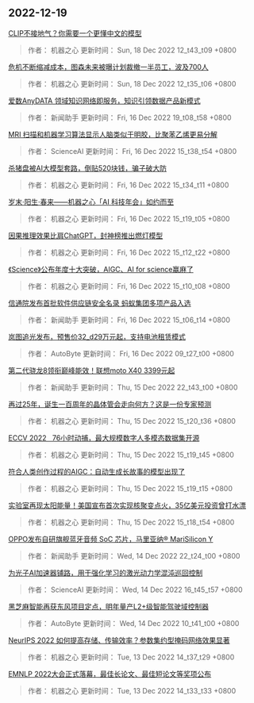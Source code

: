 
## 2022-12-19

 [CLIP不接地气？你需要一个更懂中文的模型](https://www.jiqizhixin.com/articles/2022-12-18-2)

> 作者： 机器之心  更新时间： Sun, 18 Dec 2022 12_t43_t09 +0800

 [危机不断缩减成本，图森未来被曝计划裁撤一半员工，波及700人](https://www.jiqizhixin.com/articles/2022-12-18)

> 作者： 机器之心  更新时间： Sun, 18 Dec 2022 12_t35_t06 +0800

 [爱数AnyDATA 领域知识网络即服务，知识引领数据产品新模式](https://www.jiqizhixin.com/articles/2022-12-16-8)

> 作者： 新闻助手  更新时间： Fri, 16 Dec 2022 19_t08_t58 +0800

 [MRI 扫描和机器学习算法显示人脑类似于明胶，比聚苯乙烯更易分解](https://www.jiqizhixin.com/articles/2022-12-16-7)

> 作者： ScienceAI  更新时间： Fri, 16 Dec 2022 15_t38_t54 +0800

 [杀猪盘被AI大模型套路，倒贴520块钱，骗子破大防](https://www.jiqizhixin.com/articles/2022-12-16-6)

> 作者： 机器之心  更新时间： Fri, 16 Dec 2022 15_t34_t11 +0800

 [岁末·阳生·春来——机器之心「AI 科技年会」如约而至](https://www.jiqizhixin.com/articles/2022-12-16-5)

> 作者： 机器之心  更新时间： Fri, 16 Dec 2022 15_t19_t05 +0800

 [因果推理效果比肩ChatGPT，封神榜推出燃灯模型](https://www.jiqizhixin.com/articles/2022-12-16-4)

> 作者： 机器之心  更新时间： Fri, 16 Dec 2022 15_t12_t22 +0800

 [《Science》公布年度十大突破，AIGC、AI for science赢麻了](https://www.jiqizhixin.com/articles/2022-12-16-3)

> 作者： 机器之心  更新时间： Fri, 16 Dec 2022 15_t10_t08 +0800

 [信通院发布首批软件供应链安全名录 蚂蚁集团多项产品入选](https://www.jiqizhixin.com/articles/2022-12-16-2)

> 作者： 新闻助手  更新时间： Fri, 16 Dec 2022 15_t06_t14 +0800

 [岚图追光发布，预售价32_d29万元起，支持电池租赁模式](https://www.jiqizhixin.com/articles/2022-12-16)

> 作者： AutoByte  更新时间： Fri, 16 Dec 2022 09_t27_t00 +0800

 [第二代骁龙8领衔巅峰能效！联想moto X40 3399元起](https://www.jiqizhixin.com/articles/2022-12-15-22)

> 作者： 新闻助手  更新时间： Thu, 15 Dec 2022 22_t43_t00 +0800

 [再过25年，诞生一百周年的晶体管会走向何方？这是一份专家预测](https://www.jiqizhixin.com/articles/2022-12-15-2)

> 作者： 机器之心  更新时间： Thu, 15 Dec 2022 15_t20_t36 +0800

 [ECCV 2022   76小时动捕，最大规模数字人多模态数据集开源](https://www.jiqizhixin.com/articles/2022-12-15)

> 作者： 机器之心  更新时间： Thu, 15 Dec 2022 15_t19_t45 +0800

 [符合人类创作过程的AIGC：自动生成长故事的模型出现了](https://www.jiqizhixin.com/articles/2022-12-15-3)

> 作者： 机器之心  更新时间： Thu, 15 Dec 2022 15_t19_t15 +0800

 [实验室再现太阳能量！美国宣布首次实现核聚变点火，35亿美元投资曾打水漂](https://www.jiqizhixin.com/articles/2022-12-15-4)

> 作者： 机器之心  更新时间： Thu, 15 Dec 2022 15_t18_t54 +0800

 [OPPO发布自研旗舰蓝牙音频 SoC 芯片，马里亚纳®️ MariSilicon Y](https://www.jiqizhixin.com/articles/2022-12-14-22)

> 作者： 新闻助手  更新时间： Wed, 14 Dec 2022 22_t24_t00 +0800

 [为光子AI加速器铺路，用于强化学习的激光动力学混沌巡回控制](https://www.jiqizhixin.com/articles/2022-12-14-2)

> 作者： ScienceAI  更新时间： Wed, 14 Dec 2022 16_t45_t57 +0800

 [黑芝麻智能再获东风项目定点，明年量产L2+级智能驾驶域控制器](https://www.jiqizhixin.com/articles/2022-12-14-15)

> 作者： AutoByte  更新时间： Wed, 14 Dec 2022 10_t41_t00 +0800

 [NeurIPS 2022   如何提高存储、传输效率？参数集约型掩码网络效果显著](https://www.jiqizhixin.com/articles/2022-12-13-5)

> 作者： 机器之心  更新时间： Tue, 13 Dec 2022 14_t37_t29 +0800

 [EMNLP 2022大会正式落幕，最佳长论文、最佳短论文等奖项公布](https://www.jiqizhixin.com/articles/2022-12-13-4)

> 作者： 机器之心  更新时间： Tue, 13 Dec 2022 14_t33_t33 +0800
